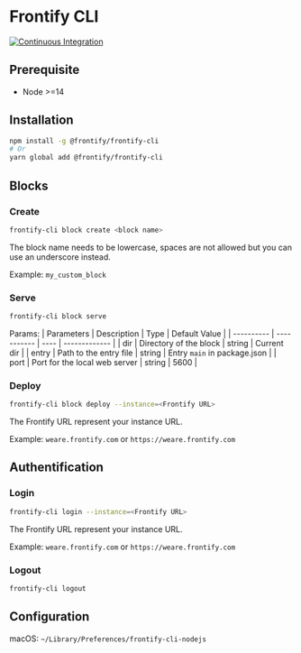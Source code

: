 # Frontify CLI

[![Continuous Integration](https://github.com/Frontify/frontify-cli/actions/workflows/continuous-integration.yml/badge.svg)](https://github.com/Frontify/frontify-cli/actions/workflows/continuous-integration.yml)

## Prerequisite

- Node >=14

## Installation

```bash
npm install -g @frontify/frontify-cli
# Or
yarn global add @frontify/frontify-cli
```

## Blocks

### Create

```bash
frontify-cli block create <block name>
```

The block name needs to be lowercase, spaces are not allowed but you can use an underscore instead.

Example: `my_custom_block`

### Serve

```bash
frontify-cli block serve
```

Params:
| Parameters | Description | Type | Default Value |
| ---------- | ----------- | ---- | ------------- |
| dir | Directory of the block | string | Current dir |
| entry | Path to the entry file | string | Entry `main` in package.json |
| port | Port for the local web server | string | 5600 |

### Deploy

```bash
frontify-cli block deploy --instance=<Frontify URL>
```

The Frontify URL represent your instance URL.

Example: `weare.frontify.com` or `https://weare.frontify.com`

## Authentification

### Login

```bash
frontify-cli login --instance=<Frontify URL>
```

The Frontify URL represent your instance URL.

Example: `weare.frontify.com` or `https://weare.frontify.com`

### Logout

```bash
frontify-cli logout
```

## Configuration

macOS: `~/Library/Preferences/frontify-cli-nodejs`
